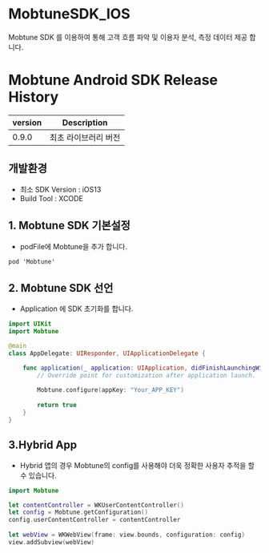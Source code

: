 # MobtuneSDK_IOS

Mobtune SDK 를 이용하여 통해 고객 흐름 파악 및 이용자 분석, 측정 데이터 제공 합니다.

# Mobtune Android SDK Release History
 |version|Description|
|---|:---:|
|0.9.0|최초 라이브러리 버전|

## 개발환경
- 최소 SDK Version : iOS13
- Build Tool : XCODE 

## 1. Mobtune SDK 기본설정

- podFile에 Mobtune을 추가 합니다.

```
pod 'Mobtune'
```

## 2. Mobtune SDK 선언
 - Application 에 SDK 초기화를 합니다.

```swift
import UIKit
import Mobtune

@main
class AppDelegate: UIResponder, UIApplicationDelegate {

    func application(_ application: UIApplication, didFinishLaunchingWithOptions launchOptions: [UIApplication.LaunchOptionsKey: Any]?) -> Bool {
        // Override point for customization after application launch.
        
        Mobtune.configure(appKey: "Your_APP_KEY")
        
        return true
    }
}
```

## 3.Hybrid App
 - Hybrid 앱의 경우 Mobtune의 config를 사용해야 더욱 정확한 사용자 추적을 할 수 있습니다.
 
 ```swift
import Mobtune

let contentController = WKUserContentController()
let config = Mobtune.getConfiguration()
config.userContentController = contentController
        
let webView = WKWebView(frame: view.bounds, configuration: config)
view.addSubview(webView)
```
